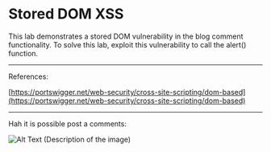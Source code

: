 # Stored DOM XSS
 This lab demonstrates a stored DOM vulnerability in the blog comment functionality. To solve this lab, exploit this vulnerability to call the alert() function.
___________________
 References:
 
[https://portswigger.net/web-security/cross-site-scripting/dom-based](https://portswigger.net/web-security/cross-site-scripting/dom-based)
 ____________
 Hah it is possible post a comments:

 ![Alt Text (Description of the image)]()
 
 
